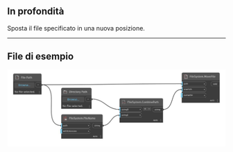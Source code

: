 ## In profondità
Sposta il file specificato in una nuova posizione.
___
## File di esempio

![MoveFile](./DSCore.IO.FileSystem.MoveFile_img.jpg)

